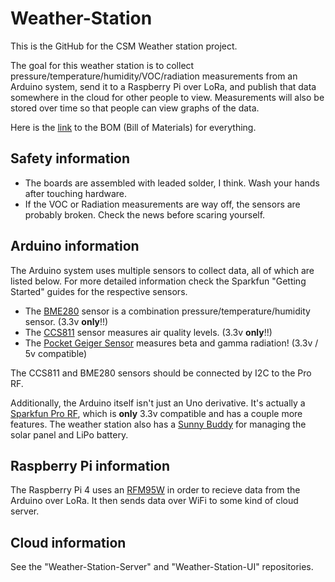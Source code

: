 # Weather-Station
This is the GitHub for the CSM Weather station project.

The goal for this weather station is to collect pressure/temperature/humidity/VOC/radiation measurements from an Arduino system, send it to a Raspberry Pi over LoRa, and publish that data somewhere in the cloud for other people to view.  Measurements will also be stored over time so that people can view graphs of the data.

Here is the [link](https://docs.google.com/spreadsheets/d/1q3k0UVijBZFMGUKlG-Q5725P6HpbFjzFsUlXNikVg40/edit?usp=sharing) to the BOM (Bill of Materials) for everything.

## Safety information
- The boards are assembled with leaded solder, I think.  Wash your hands after touching hardware.
- If the VOC or Radiation measurements are way off, the sensors are probably broken.  Check the news before scaring yourself.

## Arduino information
The Arduino system uses multiple sensors to collect data, all of which are listed below.  For more detailed information check the Sparkfun "Getting Started" guides for the respective sensors.
- The [BME280](https://www.sparkfun.com/products/13676) sensor is a combination pressure/temperature/humidity sensor. (3.3v **only**!!)
- The [CCS811](https://www.sparkfun.com/products/14193) sensor measures air quality levels. (3.3v **only**!!)
- The [Pocket Geiger Sensor](https://www.sparkfun.com/products/14209) measures beta and gamma radiation! (3.3v /  5v compatible)

The CCS811 and BME280 sensors should be connected by I2C to the Pro RF.

Additionally, the Arduino itself isn't just an Uno derivative.  It's actually a [Sparkfun Pro RF](https://www.sparkfun.com/products/14916), which is **only** 3.3v compatible and has a couple more features.
The weather station also has a [Sunny Buddy](https://www.sparkfun.com/products/12885) for managing the solar panel and LiPo battery.

## Raspberry Pi information
The Raspberry Pi 4 uses an [RFM95W](https://www.adafruit.com/product/3072) in order to recieve data from the Arduino over LoRa.  It then sends data over WiFi to some kind of cloud server.

## Cloud information
See the "Weather-Station-Server" and "Weather-Station-UI" repositories.

